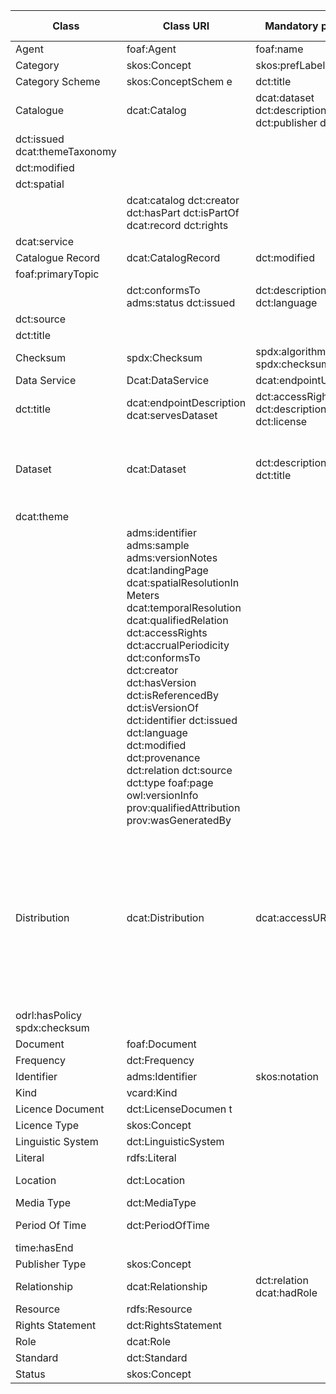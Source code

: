 | Class  | Class URI  | Mandatory prop.  | Recommended prop.  | Optional properties  |
|---|---|---|---|---|
| Agent  | foaf:Agent  | foaf:name  | dct:type  |  |
| Category  | skos:Concept  | skos:prefLabel  |  |  |
| Category Scheme  | skos:ConceptSchem e  | dct:title  |  |  |
| Catalogue  | dcat:Catalog  | dcat:dataset dct:description dct:publisher dct:title  | foaf:homepage dct:language dct:license  |  |
| dct:issued dcat:themeTaxonomy  |  |  |  |  |
| dct:modified  |  |  |  |  |
| dct:spatial  |  |  |  |  |
|  | dcat:catalog dct:creator dct:hasPart dct:isPartOf dcat:record dct:rights  |  |  |  |
| dcat:service  |  |  |  |  |
| Catalogue Record  | dcat:CatalogRecord  | dct:modified  |  |  |
| foaf:primaryTopic  |  |  |  |  |
|  | dct:conformsTo adms:status dct:issued  | dct:description dct:language  |  |  |
| dct:source  |  |  |  |  |
| dct:title  |  |  |  |  |
| Checksum  | spdx:Checksum  | spdx:algorithm spdx:checksumValue  |  |  |
| Data Service  | Dcat:DataService  | dcat:endpointURL  |  |  |
| dct:title  | dcat:endpointDescription dcat:servesDataset  | dct:accessRights dct:description dct:license  |  |  |
| Dataset  | dcat:Dataset  | dct:description dct:title  | dcat:contactPoint dcat:distribution dcat:keyword dct:publisher dct:spatial dct:temporal  |  |
| dcat:theme  |  |  |  |  |
|  | adms:identifier adms:sample adms:versionNotes dcat:landingPage dcat:spatialResolutionIn Meters dcat:temporalResolution dcat:qualifiedRelation dct:accessRights dct:accrualPeriodicity dct:conformsTo dct:creator dct:hasVersion dct:isReferencedBy dct:isVersionOf dct:identifier dct:issued dct:language dct:modified dct:provenance dct:relation dct:source dct:type foaf:page owl:versionInfo prov:qualifiedAttribution prov:wasGeneratedBy    |  |  |  |
| Distribution  | dcat:Distribution  | dcat:accessURL  | dcatap:availability dct:description dct:format dct:license  | adms:status dcat:accessService dcat:byteSize dcat:compressFormat dcat:downloadURL dcat:mediaType dcat:packageFormat dcat:spatialResolutionIn Meters dcat:temporalResolution dct:conformsTo dct:issued dct:language dct:modified dct:rights dct:title foaf:page  |
| odrl:hasPolicy spdx:checksum  |  |  |  |  |
| Document  | foaf:Document  |  |  |  |
| Frequency  | dct:Frequency  |  |  |  |
| Identifier  | adms:Identifier  | skos:notation  |  |  |
| Kind  | vcard:Kind  |  |  |  |
| Licence Document  | dct:LicenseDocumen t  |  | dct:type  |  |
| Licence Type  | skos:Concept  |  |  |  |
| Linguistic System  | dct:LinguisticSystem  |  |  |  |
| Literal  | rdfs:Literal  |  |  |  |
| Location  | dct:Location  |  | dcat:bbox dcat:centroid  | locn:geometry  |
| Media Type  | dct:MediaType  |  |  |  |
| Period Of Time  | dct:PeriodOfTime  |  | dcat:startDate dcat :endDate  | time:hasBeginning  |
| time:hasEnd  |  |  |  |  |
| Publisher Type  | skos:Concept  |  |  |  |
| Relationship  | dcat:Relationship  | dct:relation dcat:hadRole  |  |  |
| Resource  | rdfs:Resource  |  |  |  |
| Rights Statement  | dct:RightsStatement  |  |  |  |
| Role  | dcat:Role  |  |  |  |
| Standard  | dct:Standard  |  |  |  |
| Status  | skos:Concept |  |  |  |
